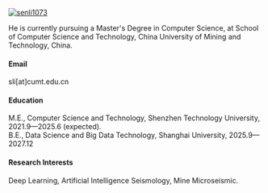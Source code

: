 

[![senli1073](https://img.shields.io/badge/senli1073-github-blue?logo=github)](https://github.com/wuwujian)

He is currently pursuing a Master's Degree in Computer Science, at School of Computer Science and Technology, China University of Mining and Technology, China.

#### Email
sli[at]cumt.edu.cn

#### Education
M.E., Computer Science and Technology, Shenzhen Technology University, 2021.9—2025.6 (expected).\
B.E., Data Science and Big Data Technology, Shanghai University, 2025.9—2027.12

#### Research Interests
Deep Learning, Artificial Intelligence Seismology, Mine Microseismic.

